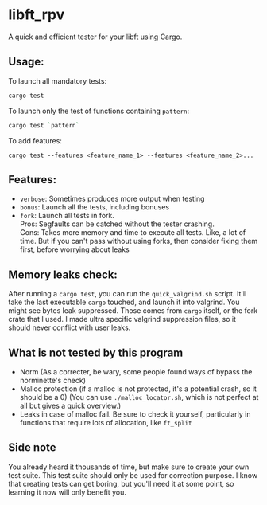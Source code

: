 # libft_rpv

A quick and efficient tester for your libft using Cargo.

## Usage:

To launch all mandatory tests:
```sh
cargo test
```

To launch only the test of functions containing `pattern`:
```sh
cargo test `pattern`
```

To add features:
```
cargo test --features <feature_name_1> --features <feature_name_2>...
```

## Features:
- `verbose`: Sometimes produces more output when testing
- `bonus`: Launch all the tests, including bonuses
- `fork`: Launch all tests in fork.\
	Pros: Segfaults can be catched without the tester crashing. \
	Cons: Takes more memory and time to execute all tests. Like, a lot of time. But if you can't pass without using forks, then consider fixing them first, before worrying about leaks


## Memory leaks check:
After running a `cargo test`, you can run the `quick_valgrind.sh` script.
It'll take the last executable `cargo` touched, and launch it into valgrind.
You might see bytes leak suppressed. Those comes from `cargo` itself,
or the fork crate that I used. I made ultra specific valgrind suppression files, so it should never conflict with user leaks.

## What is not tested by this program
- Norm (As a correcter, be wary, some people found ways of bypass the norminette's check)
- Malloc protection (if a malloc is not protected, it's a potential crash, so it should be a 0) (You can use `./malloc_locator.sh`, which is not perfect at all but gives a quick overview.)
- Leaks in case of malloc fail. Be sure to check it yourself, particularly in functions that require lots of allocation, like `ft_split`

## Side note
You already heard it thousands of time, but make sure to create your own test suite. This test suite should only be used for correction purpose. I know that creating tests can get boring, but you'll need it at some point, so learning it now will only benefit you.
